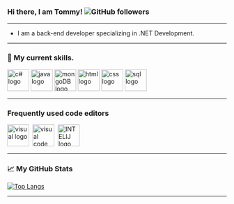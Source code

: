 ### Hi there, I am Tommy! ![GitHub followers](https://img.shields.io/github/followers/TommyTides?style=social)

---

- I am a back-end developer specializing in .NET Development.

---

### 🧰 My current skills.

<img src="https://cdn.worldvectorlogo.com/logos/c--4.svg" alt="c# logo" width="50" height="50" /> <img src="https://cdn.worldvectorlogo.com/logos/java-4.svg" alt="java logo" width="50" height="50" /> <img src="https://cdn.worldvectorlogo.com/logos/mongodb-icon-1.svg" alt="mongoDB logo" width="50" height="50" /> <img src="https://cdn.worldvectorlogo.com/logos/javascript-1.svg" alt="html logo" width="50" height="50" /> <img src="https://cdn.worldvectorlogo.com/logos/vue-9.svg" alt="css logo" width="50" height="50" /> <img src="https://www.svgrepo.com/show/148452/sql.svg" alt="sql logo" width="50" height="50" />

---

### Frequently used code editors

<img src="https://cdn.worldvectorlogo.com/logos/visual-studio-2013.svg" alt="visual logo" width="50" height="50" />&nbsp;  <img src="https://cdn.worldvectorlogo.com/logos/visual-studio-code-1.svg" alt="visual code logo" width="50" height="50" />  &nbsp;<img src="https://cdn.worldvectorlogo.com/logos/intellij-idea-1.svg" alt="INTELIJ logo" width="50" height="50" /> &nbsp;

---

### &#x1f4c8; My GitHub Stats

[![Top Langs](https://github-readme-stats.vercel.app/api/top-langs/?username=tommytides&hide=&theme=radical)](https://github.com/anuraghazra/github-readme-stats)  
<!-- &nbsp; [![Catalin's GitHub stats](https://github-readme-stats.vercel.app/api?username=tommytides&theme=radical)](https://github.com/anuraghazra/github-readme-stats) -->

---

<!--
**** is a ✨ _special_ ✨ repository because its `README.md` (this file) appears on your GitHub profile.

Here are some ideas to get you started:

- 🔭 I’m currently working on ...
- 🌱 I’m currently learning ...
- 👯 I’m looking to collaborate on ...
- 🤔 I’m looking for help with ...
- 💬 Ask me about ...
- 📫 How to reach me: ...
- 😄 Pronouns: ...
- ⚡ Fun fact: ...
-->
